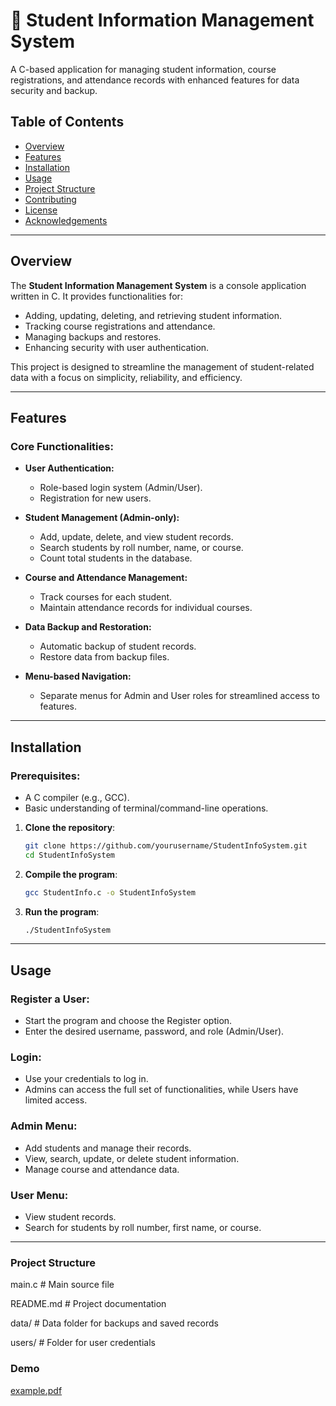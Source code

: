 # 🌟 Student Information Management System

A C-based application for managing student information, course registrations, and attendance records with enhanced features for data security and backup.

## Table of Contents
- [Overview](#overview)
- [Features](#features)
- [Installation](#installation)
- [Usage](#usage)
- [Project Structure](#project-structure)
- [Contributing](#contributing)
- [License](#license)
- [Acknowledgements](#acknowledgements)

---
## Overview

The **Student Information Management System** is a console application written in C. It provides functionalities for:
- Adding, updating, deleting, and retrieving student information.
- Tracking course registrations and attendance.
- Managing backups and restores.
- Enhancing security with user authentication.

This project is designed to streamline the management of student-related data with a focus on simplicity, reliability, and efficiency.

---

## Features
### Core Functionalities:
- **User Authentication:**
  - Role-based login system (Admin/User).
  - Registration for new users.

- **Student Management (Admin-only):**
  - Add, update, delete, and view student records.
  - Search students by roll number, name, or course.
  - Count total students in the database.

- **Course and Attendance Management:**
  - Track courses for each student.
  - Maintain attendance records for individual courses.

- **Data Backup and Restoration:**
  - Automatic backup of student records.
  - Restore data from backup files.

- **Menu-based Navigation:**
  - Separate menus for Admin and User roles for streamlined access to features.
---
 ## Installation
 
 ### Prerequisites:
- A C compiler (e.g., GCC).
- Basic understanding of terminal/command-line operations.
  
1. **Clone the repository**:
    ```bash
    git clone https://github.com/yourusername/StudentInfoSystem.git
    cd StudentInfoSystem 
    ```

2. **Compile the program**:
    ```bash
    gcc StudentInfo.c -o StudentInfoSystem
    ```

3. **Run the program**:
    ```bash
    ./StudentInfoSystem
    ```
--- 

## Usage

### Register a User:
- Start the program and choose the Register option.
- Enter the desired username, password, and role (Admin/User).

### Login:
- Use your credentials to log in.
- Admins can access the full set of functionalities, while Users have limited access.

### Admin Menu:
- Add students and manage their records.
- View, search, update, or delete student information.
- Manage course and attendance data.

### User Menu:
- View student records.
- Search for students by roll number, first name, or course.

--- 
### Project Structure

main.c                   # Main source file  

README.md                # Project documentation

data/                    # Data folder for backups and saved records

users/                   # Folder for user credentials

### Demo


[example.pdf](https://github.com/user-attachments/files/18265397/example.pdf)
